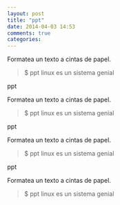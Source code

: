 ```yaml
---
layout: post
title: "ppt"
date: 2014-04-03 14:53
comments: true
categories: 
---
```

Formatea un texto a cintas de papel.

>$ ppt linux es un sistema genial 

ppt

Formatea un texto a cintas de papel.

>$ ppt linux es un sistema genial 

ppt

Formatea un texto a cintas de papel.

>$ ppt linux es un sistema genial 

ppt

Formatea un texto a cintas de papel.

>$ ppt linux es un sistema genial 


